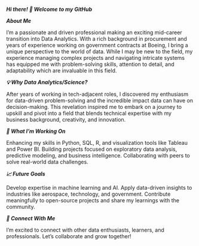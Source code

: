 ***Hi there! 👋 Welcome to my GitHub***

***About Me***

I’m a passionate and driven professional making an exciting mid-career transition into Data Analytics. With a rich background in procurement and years of experience working on government contracts at Boeing, I bring a unique perspective to the world of data. While I may be new to the field, my experience managing complex projects and navigating intricate systems has equipped me with problem-solving skills, attention to detail, and adaptability which are invaluable in this field.

***💡 Why Data Analytics/Science?***

After years of working in tech-adjacent roles, I discovered my enthusiasm for data-driven problem-solving and the incredible impact data can have on decision-making. This revelation inspired me to embark on a journey to upskill and pivot into a field that blends technical expertise with my business background, creativity, and innovation.

***🔨 What I’m Working On***

Enhancing my skills in Python, SQL, R, and visualization tools like Tableau and Power BI.
Building projects focused on exploratory data analysis, predictive modeling, and business intelligence.
Collaborating with peers to solve real-world data challenges.

***📈 Future Goals***

Develop expertise in machine learning and AI.
Apply data-driven insights to industries like aerospace, technology, and government.
Contribute meaningfully to open-source projects and share my learnings with the community.

***🌟 Connect With Me***

I’m excited to connect with other data enthusiasts, learners, and professionals. Let’s collaborate and grow together!
